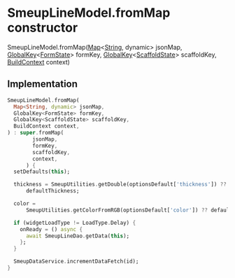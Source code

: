 


# SmeupLineModel.fromMap constructor







SmeupLineModel.fromMap([Map](https://api.flutter.dev/flutter/dart-core/Map-class.html)&lt;[String](https://api.flutter.dev/flutter/dart-core/String-class.html), dynamic> jsonMap, [GlobalKey](https://api.flutter.dev/flutter/widgets/GlobalKey-class.html)&lt;[FormState](https://api.flutter.dev/flutter/widgets/FormState-class.html)> formKey, [GlobalKey](https://api.flutter.dev/flutter/widgets/GlobalKey-class.html)&lt;[ScaffoldState](https://api.flutter.dev/flutter/material/ScaffoldState-class.html)> scaffoldKey, [BuildContext](https://api.flutter.dev/flutter/widgets/BuildContext-class.html) context)





## Implementation

```dart
SmeupLineModel.fromMap(
  Map<String, dynamic> jsonMap,
  GlobalKey<FormState> formKey,
  GlobalKey<ScaffoldState> scaffoldKey,
  BuildContext context,
) : super.fromMap(
        jsonMap,
        formKey,
        scaffoldKey,
        context,
      ) {
  setDefaults(this);

  thickness = SmeupUtilities.getDouble(optionsDefault['thickness']) ??
      defaultThickness;

  color =
      SmeupUtilities.getColorFromRGB(optionsDefault['color']) ?? defaultColor;

  if (widgetLoadType != LoadType.Delay) {
    onReady = () async {
      await SmeupLineDao.getData(this);
    };
  }

  SmeupDataService.incrementDataFetch(id);
}
```







